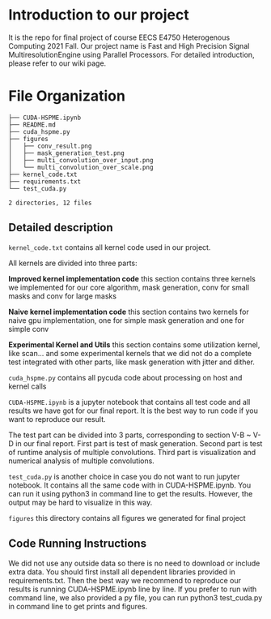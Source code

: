 # Introduction to our project
It is the repo for final project of course EECS E4750 Heterogenous Computing 2021 Fall. Our project name is Fast and High Precision Signal MultiresolutionEngine using Parallel Processors. For detailed introduction, please refer to our wiki page.

# File Organization
```
├── CUDA-HSPME.ipynb
├── README.md
├── cuda_hspme.py
├── figures
│   ├── conv_result.png
│   ├── mask_generation_test.png
│   ├── multi_convolution_over_input.png
│   └── multi_convolution_over_scale.png
├── kernel_code.txt
├── requirements.txt
└── test_cuda.py

2 directories, 12 files
```

## Detailed description

`kernel_code.txt` contains all kernel code used in our project.

All kernels are divided into three parts:

**Improved kernel implementation code** this section contains three kernels we implemented for our core algorithm, mask generation, conv for small masks and conv for large masks

**Naive kernel implementation code** this section contains two kernels for naive gpu implementation, one for simple mask generation and one for simple conv

**Experimental Kernel and Utils** this section contains some utilization kernel, like scan... and some experimental kernels that we did not do a complete test integrated with other parts, like mask generation with jitter and dither.

`cuda_hspme.py` contains all pycuda code about processing on host and kernel calls

`CUDA-HSPME.ipynb` is a jupyter notebook that contains all test code and all results we have got for our final report. It is the best way to run code if you want to reproduce our result.

The test part can be divided into 3 parts, corresponding to section V-B ~ V-D in our final report. First part is test of mask generation. Second part is test of runtime analysis of multiple convolutions. Third part is visualization and numerical analysis of multiple convolutions.

`test_cuda.py` is another choice in case you do not want to run jupyter notebook. It contains all the same code with in CUDA-HSPME.ipynb. You can run it using python3 in command line to get the results. However, the output may be hard to visualize in this way.

`figures` this directory contains all figures we generated for final project

## Code Running Instructions
We did not use any outside data so there is no need to download or include extra data. You should first install all dependent libraries provided in requirements.txt. Then the best way we recommend to reproduce our results is running CUDA-HSPME.ipynb line by line. If you prefer to run with command line, we also provided a py file, you can run python3 test_cuda.py in command line to get prints and figures.
